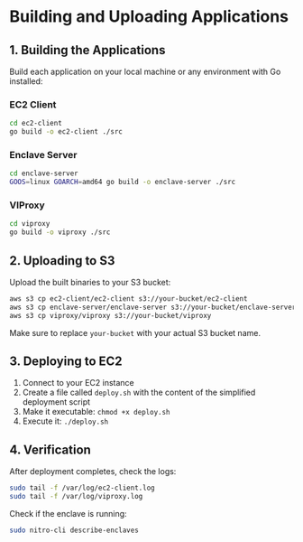 # Building and Uploading Applications

## 1. Building the Applications

Build each application on your local machine or any environment with Go installed:

### EC2 Client
```bash
cd ec2-client
go build -o ec2-client ./src
```

### Enclave Server
```bash
cd enclave-server
GOOS=linux GOARCH=amd64 go build -o enclave-server ./src
```

### VIProxy
```bash
cd viproxy
go build -o viproxy ./src
```

## 2. Uploading to S3

Upload the built binaries to your S3 bucket:

```bash
aws s3 cp ec2-client/ec2-client s3://your-bucket/ec2-client
aws s3 cp enclave-server/enclave-server s3://your-bucket/enclave-server
aws s3 cp viproxy/viproxy s3://your-bucket/viproxy
```

Make sure to replace `your-bucket` with your actual S3 bucket name.

## 3. Deploying to EC2

1. Connect to your EC2 instance
2. Create a file called `deploy.sh` with the content of the simplified deployment script
3. Make it executable: `chmod +x deploy.sh`
4. Execute it: `./deploy.sh`

## 4. Verification

After deployment completes, check the logs:

```bash
sudo tail -f /var/log/ec2-client.log
sudo tail -f /var/log/viproxy.log
```

Check if the enclave is running:

```bash
sudo nitro-cli describe-enclaves
```